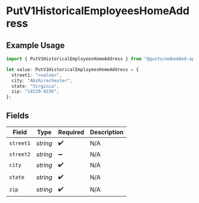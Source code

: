 # PutV1HistoricalEmployeesHomeAddress

## Example Usage

```typescript
import { PutV1HistoricalEmployeesHomeAddress } from "@gusto/embedded-api/models/operations/putv1historicalemployees.js";

let value: PutV1HistoricalEmployeesHomeAddress = {
  street1: "<value>",
  city: "Abshirechester",
  state: "Virginia",
  zip: "14139-9236",
};
```

## Fields

| Field              | Type               | Required           | Description        |
| ------------------ | ------------------ | ------------------ | ------------------ |
| `street1`          | *string*           | :heavy_check_mark: | N/A                |
| `street2`          | *string*           | :heavy_minus_sign: | N/A                |
| `city`             | *string*           | :heavy_check_mark: | N/A                |
| `state`            | *string*           | :heavy_check_mark: | N/A                |
| `zip`              | *string*           | :heavy_check_mark: | N/A                |